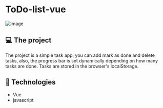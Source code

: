 # ToDo-list-vue
![image](https://user-images.githubusercontent.com/94748997/201988686-94c08973-208b-4ff8-873e-361af18a66f0.png)

 ## 💻 The project 
   The project is a simple task app, you can add mark as done and delete tasks, also, the progress bar is set dynamically depending on how many tasks are done. Tasks are stored in the browser's localStorage.

## 🚀 Technologies
* Vue
* javascript
 

